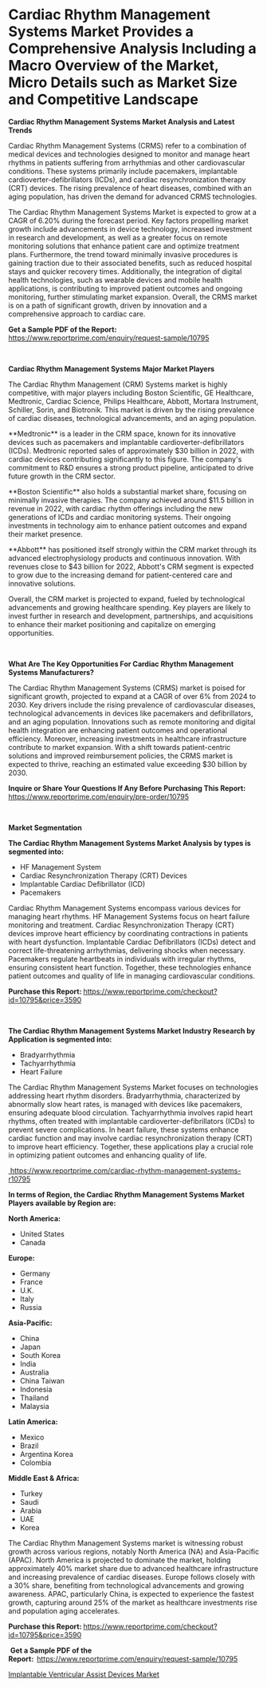 <p><h1>Cardiac Rhythm Management Systems Market Provides a Comprehensive Analysis Including a Macro Overview of the Market, Micro Details such as Market Size and Competitive Landscape</h1></p><p><strong>Cardiac Rhythm Management Systems Market Analysis and Latest Trends</strong></p>
<p><p>Cardiac Rhythm Management Systems (CRMS) refer to a combination of medical devices and technologies designed to monitor and manage heart rhythms in patients suffering from arrhythmias and other cardiovascular conditions. These systems primarily include pacemakers, implantable cardioverter-defibrillators (ICDs), and cardiac resynchronization therapy (CRT) devices. The rising prevalence of heart diseases, combined with an aging population, has driven the demand for advanced CRMS technologies.</p><p>The Cardiac Rhythm Management Systems Market is expected to grow at a CAGR of 6.20% during the forecast period. Key factors propelling market growth include advancements in device technology, increased investment in research and development, as well as a greater focus on remote monitoring solutions that enhance patient care and optimize treatment plans. Furthermore, the trend toward minimally invasive procedures is gaining traction due to their associated benefits, such as reduced hospital stays and quicker recovery times. Additionally, the integration of digital health technologies, such as wearable devices and mobile health applications, is contributing to improved patient outcomes and ongoing monitoring, further stimulating market expansion. Overall, the CRMS market is on a path of significant growth, driven by innovation and a comprehensive approach to cardiac care.</p></p>
<p><strong>Get a Sample PDF of the Report:&nbsp;</strong> <a href="https://www.reportprime.com/enquiry/request-sample/10795?utm_campaign=2583&utm_medium=2&utm_source=Github&utm_content=ia&utm_term=20032025&utm_id=cardiac-rhythm-management-systems">https://www.reportprime.com/enquiry/request-sample/10795</a></p>
<p>&nbsp;</p>
<p><strong>Cardiac Rhythm Management Systems Major Market Players</strong></p>
<p><p>The Cardiac Rhythm Management (CRM) Systems market is highly competitive, with major players including Boston Scientific, GE Healthcare, Medtronic, Cardiac Science, Philips Healthcare, Abbott, Mortara Instrument, Schiller, Sorin, and Biotronik. This market is driven by the rising prevalence of cardiac diseases, technological advancements, and an aging population.</p><p>**Medtronic** is a leader in the CRM space, known for its innovative devices such as pacemakers and implantable cardioverter-defibrillators (ICDs). Medtronic reported sales of approximately $30 billion in 2022, with cardiac devices contributing significantly to this figure. The company's commitment to R&D ensures a strong product pipeline, anticipated to drive future growth in the CRM sector.</p><p>**Boston Scientific** also holds a substantial market share, focusing on minimally invasive therapies. The company achieved around $11.5 billion in revenue in 2022, with cardiac rhythm offerings including the new generations of ICDs and cardiac monitoring systems. Their ongoing investments in technology aim to enhance patient outcomes and expand their market presence.</p><p>**Abbott** has positioned itself strongly within the CRM market through its advanced electrophysiology products and continuous innovation. With revenues close to $43 billion for 2022, Abbott's CRM segment is expected to grow due to the increasing demand for patient-centered care and innovative solutions.</p><p>Overall, the CRM market is projected to expand, fueled by technological advancements and growing healthcare spending. Key players are likely to invest further in research and development, partnerships, and acquisitions to enhance their market positioning and capitalize on emerging opportunities.</p></p>
<p>&nbsp;</p>
<p><strong>What Are The Key Opportunities For Cardiac Rhythm Management Systems Manufacturers?</strong></p>
<p><p>The Cardiac Rhythm Management Systems (CRMS) market is poised for significant growth, projected to expand at a CAGR of over 6% from 2024 to 2030. Key drivers include the rising prevalence of cardiovascular diseases, technological advancements in devices like pacemakers and defibrillators, and an aging population. Innovations such as remote monitoring and digital health integration are enhancing patient outcomes and operational efficiency. Moreover, increasing investments in healthcare infrastructure contribute to market expansion. With a shift towards patient-centric solutions and improved reimbursement policies, the CRMS market is expected to thrive, reaching an estimated value exceeding $30 billion by 2030.</p></p>
<p><strong>Inquire or Share Your Questions If Any Before Purchasing This Report:</strong> <a href="https://www.reportprime.com/enquiry/pre-order/10795?utm_campaign=2583&utm_medium=2&utm_source=Github&utm_content=ia&utm_term=20032025&utm_id=cardiac-rhythm-management-systems">https://www.reportprime.com/enquiry/pre-order/10795</a></p>
<p>&nbsp;</p>
<p><strong>Market Segmentation</strong></p>
<p><strong>The Cardiac Rhythm Management Systems Market Analysis by types is segmented into:</strong></p>
<p><ul><li>HF Management System</li><li>Cardiac Resynchronization Therapy (CRT) Devices</li><li>Implantable Cardiac Defibrillator (ICD)</li><li>Pacemakers</li></ul></p>
<p><p>Cardiac Rhythm Management Systems encompass various devices for managing heart rhythms. HF Management Systems focus on heart failure monitoring and treatment. Cardiac Resynchronization Therapy (CRT) devices improve heart efficiency by coordinating contractions in patients with heart dysfunction. Implantable Cardiac Defibrillators (ICDs) detect and correct life-threatening arrhythmias, delivering shocks when necessary. Pacemakers regulate heartbeats in individuals with irregular rhythms, ensuring consistent heart function. Together, these technologies enhance patient outcomes and quality of life in managing cardiovascular conditions.</p></p>
<p><strong>Purchase this Report:&nbsp;</strong><a href="https://www.reportprime.com/checkout?id=10795&price=3590&utm_campaign=2583&utm_medium=2&utm_source=Github&utm_content=ia&utm_term=20032025&utm_id=cardiac-rhythm-management-systems">https://www.reportprime.com/checkout?id=10795&price=3590</a></p>
<p>&nbsp;</p>
<p><strong>The Cardiac Rhythm Management Systems Market Industry Research by Application is segmented into:</strong></p>
<p><ul><li>Bradyarrhythmia</li><li>Tachyarrhythmia</li><li>Heart Failure</li></ul></p>
<p><p>The Cardiac Rhythm Management Systems Market focuses on technologies addressing heart rhythm disorders. Bradyarrhythmia, characterized by abnormally slow heart rates, is managed with devices like pacemakers, ensuring adequate blood circulation. Tachyarrhythmia involves rapid heart rhythms, often treated with implantable cardioverter-defibrillators (ICDs) to prevent severe complications. In heart failure, these systems enhance cardiac function and may involve cardiac resynchronization therapy (CRT) to improve heart efficiency. Together, these applications play a crucial role in optimizing patient outcomes and enhancing quality of life.</p></p>
<p><a href="https://www.reportprime.com/cardiac-rhythm-management-systems-r10795?utm_campaign=2583&utm_medium=2&utm_source=Github&utm_content=ia&utm_term=20032025&utm_id=cardiac-rhythm-management-systems">&nbsp;https://www.reportprime.com/cardiac-rhythm-management-systems-r10795</a></p>
<p><strong>In terms of Region, the Cardiac Rhythm Management Systems Market Players available by Region are:</strong></p>
<p>
    <p> <strong> North America: </strong>
        <ul>
            <li>United States</li>
            <li>Canada</li>
        </ul>
        </p> 
    <p> <strong> Europe: </strong>
        <ul>
            <li>Germany</li>
            <li>France</li>
            <li>U.K.</li>
            <li>Italy</li>
            <li>Russia</li>
        </ul>
        </p> 
    <p> <strong> Asia-Pacific: </strong>
        <ul>
            <li>China</li>
            <li>Japan</li>
            <li>South Korea</li>
            <li>India</li>
            <li>Australia</li>
            <li>China Taiwan</li>
            <li>Indonesia</li>
            <li>Thailand</li>
            <li>Malaysia</li>
        </ul>
        </p> 
    <p> <strong> Latin America: </strong>
        <ul>
            <li>Mexico</li>
            <li>Brazil</li>
            <li>Argentina Korea</li>
            <li>Colombia</li>
        </ul>
        </p> 
    <p> <strong> Middle East & Africa: </strong>
        <ul>
            <li>Turkey</li>
            <li>Saudi</li>
            <li>Arabia</li>
            <li>UAE</li>
            <li>Korea</li>
        </ul>
    </p>
    </p>
<p><p>The Cardiac Rhythm Management Systems market is witnessing robust growth across various regions, notably North America (NA) and Asia-Pacific (APAC). North America is projected to dominate the market, holding approximately 40% market share due to advanced healthcare infrastructure and increasing prevalence of cardiac diseases. Europe follows closely with a 30% share, benefiting from technological advancements and growing awareness. APAC, particularly China, is expected to experience the fastest growth, capturing around 25% of the market as healthcare investments rise and population aging accelerates.</p></p>
<p><strong>Purchase this Report: </strong><a href="https://www.reportprime.com/checkout?id=10795&price=3590&utm_campaign=2583&utm_medium=2&utm_source=Github&utm_content=ia&utm_term=20032025&utm_id=cardiac-rhythm-management-systems">https://www.reportprime.com/checkout?id=10795&price=3590</a></p>
<p>&nbsp;<strong>Get a Sample PDF of the Report:&nbsp;&nbsp;</strong><a href="https://www.reportprime.com/enquiry/request-sample/10795?utm_campaign=2583&utm_medium=2&utm_source=Github&utm_content=ia&utm_term=20032025&utm_id=cardiac-rhythm-management-systems">https://www.reportprime.com/enquiry/request-sample/10795</a></p>
<p><strong></strong></p>
<p><p><a href="https://github.com/WashimHussain441/Market-Research-Report-List-2/blob/main/implantable-ventricular-assist-devices-market.md?utm_campaign=2583&utm_medium=2&utm_source=Github&utm_content=ia&utm_term=20032025&utm_id=cardiac-rhythm-management-systems">Implantable Ventricular Assist Devices Market</a></p></p>